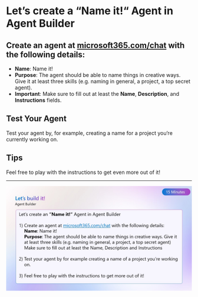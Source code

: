 # Let’s create a “Name it!“ Agent in Agent Builder

## Create an agent at [microsoft365.com/chat](https://microsoft365.com/chat) with the following details:

- **Name**: Name it!
- **Purpose**: The agent should be able to name things in creative ways.  
  Give it at least three skills (e.g. naming in general, a project, a top secret agent).
- **Important**: Make sure to fill out at least the **Name**, **Description**, and **Instructions** fields.

## Test Your Agent

Test your agent by, for example, creating a name for a project you‘re currently working on.

## Tips

Feel free to play with the instructions to get even more out of it!

---

![Name it! Agent](https://github.com/Agent-Hackathon-2025/Hackathon2804/raw/main/Name-it-Agent/Name-it-Agent.jpg)
